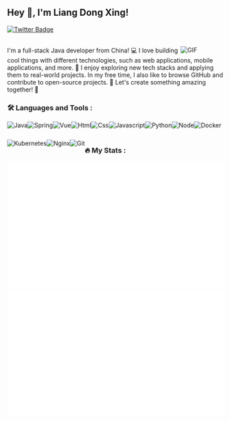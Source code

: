 ## Hey 👋, I'm Liang Dong Xing!
[![Twitter Badge](https://img.shields.io/badge/-Twitter-00acee?style=flat-square&logo=Twitter&logoColor=white)](https://twitter.com/iampavangandhi)

<br/>

<img align="right" alt="GIF" src="https://media.giphy.com/media/M9gbBd9nbDrOTu1Mqx/giphy.gif" width="100"/>
I'm a full-stack Java developer from China! 💻 I love building cool things with different technologies, such as web applications, mobile applications, and more. 🚀 I enjoy exploring new tech stacks and applying them to real-world projects. In my free time, I also like to browse GitHub and contribute to open-source projects. 💪 Let's create something amazing together! 🤝



### :hammer_and_wrench: Languages and Tools :
<a href="https://www.java.com" target="_blank">
  <img align="left" alt="Java" height ="42px" src="https://raw.githubusercontent.com/rahul-jha98/github_readme_icons/main/language_and_tools/square/java/java.svg">
</a>
<a href="https://spring.io/" target="_blank">
  <img align="left" alt="Spring" height ="42px" src="https://raw.githubusercontent.com/rahul-jha98/github_readme_icons/main/language_and_tools/square/spring/spring.svg">
</a>
<a href="https://vuejs.org/" target="_blank">
  <img align="left" alt="Vue" height ="42px" src="https://raw.githubusercontent.com/rahul-jha98/github_readme_icons/main/language_and_tools/square/vue/vue.svg">
</a>
<a href="https://developer.mozilla.org/en-US/docs/Web/HTML" target="_blank">
  <img align="left" alt="Html" height ="42px" src="https://raw.githubusercontent.com/rahul-jha98/github_readme_icons/main/language_and_tools/square/html/html.svg">
</a>
<a href="https://developer.mozilla.org/en-US/docs/Web/CSS" target="_blank">
  <img align="left" alt="Css" height ="42px" src="https://raw.githubusercontent.com/rahul-jha98/github_readme_icons/main/language_and_tools/square/css/css.svg">
</a>
<a href="https://developer.mozilla.org/en-US/docs/Web/JavaScript" target="_blank">
  <img align="left" alt="Javascript" height ="42px" src="https://raw.githubusercontent.com/rahul-jha98/github_readme_icons/main/language_and_tools/square/javascript/javascript.svg">
</a>
<a href="https://www.python.org/" target="_blank">
  <img align="left" alt="Python" height ="42px" src="https://raw.githubusercontent.com/rahul-jha98/github_readme_icons/main/language_and_tools/square/python/python.svg">
</a>
<a href="https://nodejs.org/" target="_blank">
  <img align="left" alt="Node" height ="42px" src="https://raw.githubusercontent.com/rahul-jha98/github_readme_icons/main/language_and_tools/square/node/node.svg">
</a>
<a href="https://www.docker.com/" target="_blank">
  <img align="left" alt="Docker" height ="42px" src="https://raw.githubusercontent.com/rahul-jha98/github_readme_icons/main/language_and_tools/square/docker/docker.svg">
</a>
<a href="https://kubernetes.io/" target="_blank">
  <img align="left" alt="Kubernetes" height ="42px" src="https://raw.githubusercontent.com/rahul-jha98/github_readme_icons/main/language_and_tools/square/kubernetes/kubernetes.svg">
</a>
<a href="https://www.nginx.com/" target="_blank">
  <img align="left" alt="Nginx" height ="42px" src="https://raw.githubusercontent.com/rahul-jha98/github_readme_icons/main/language_and_tools/square/nginx/nginx.svg">
</a>
<a href="https://git-scm.com/" target="_blank">
  <img align="left" alt="Git" height ="42px" src="https://raw.githubusercontent.com/rahul-jha98/github_readme_icons/main/language_and_tools/square/git-scm/git-scm.svg">
</a>

<br>
<br>

### :fire: My Stats :
![Stats Overview](https://raw.githubusercontent.com/Liang-Dongxing/github-stats-transparent/output/generated/overview.svg)
![Most Used Languages](https://raw.githubusercontent.com/Liang-Dongxing/github-stats-transparent/output/generated/languages.svg)

